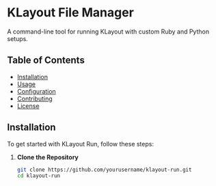 # KLayout File Manager
A command-line tool for running KLayout with custom Ruby and Python setups.

## Table of Contents
- [Installation](#installation)
- [Usage](#usage)
- [Configuration](#configuration)
- [Contributing](#contributing)
- [License](#license)

## Installation

To get started with KLayout Run, follow these steps:

1. **Clone the Repository**
   ```bash
   git clone https://github.com/yourusername/klayout-run.git
   cd klayout-run
